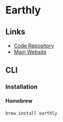 # Earthly

<!--
https://github.com/search?q=filename%3AEarthfile
-->

## Links

- [Code Repository](https://github.com/earthly/earthly)
- [Main Website](https://earthly.dev/)

## CLI

### Installation

#### Homebrew

```sh
brew install earthly
```
